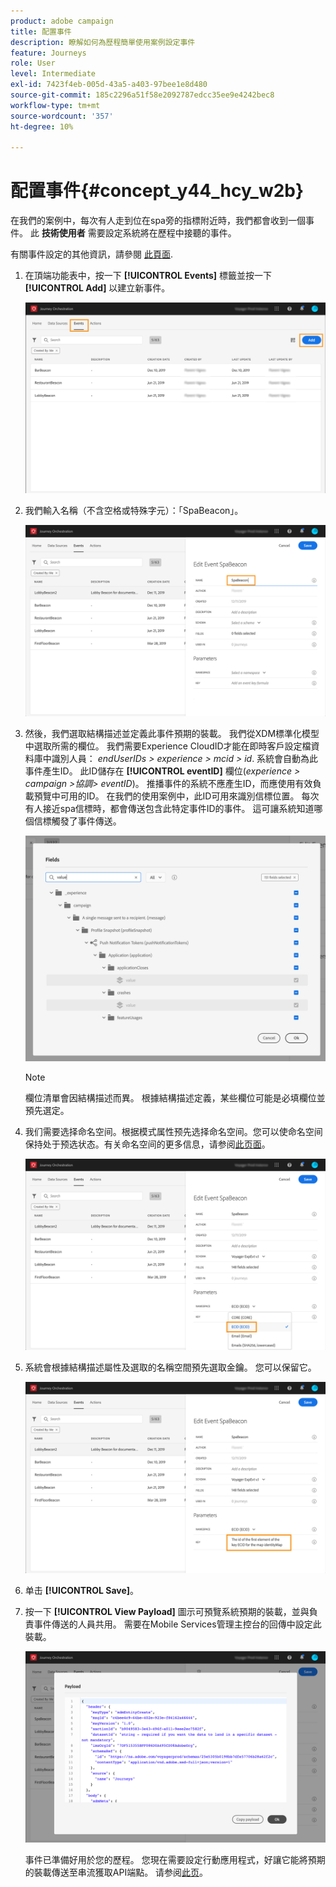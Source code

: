 ```yaml
---
product: adobe campaign
title: 配置事件
description: 瞭解如何為歷程簡單使用案例設定事件
feature: Journeys
role: User
level: Intermediate
exl-id: 7423f4eb-005d-43a5-a403-97bee1e8d480
source-git-commit: 185c2296a51f58e2092787edcc35ee9e4242bec8
workflow-type: tm+mt
source-wordcount: '357'
ht-degree: 10%

---
```


# 配置事件{#concept_y44_hcy_w2b}

在我們的案例中，每次有人走到位在spa旁的指標附近時，我們都會收到一個事件。 此 **技術使用者** 需要設定系統將在歷程中接聽的事件。

有關事件設定的其他資訊，請參閱 [此頁面](../event/about-events.md).

1. 在頂端功能表中，按一下 **[!UICONTROL Events]** 標籤並按一下 **[!UICONTROL Add]** 以建立新事件。

   ![](../assets/journeyuc1_1.png)

1. 我們輸入名稱（不含空格或特殊字元）：「SpaBeacon」。

   ![](../assets/journeyuc1_2.png)

1. 然後，我們選取結構描述並定義此事件預期的裝載。 我們從XDM標準化模型中選取所需的欄位。 我們需要Experience CloudID才能在即時客戶設定檔資料庫中識別人員： _endUserIDs > experience > mcid > id_. 系統會自動為此事件產生ID。 此ID儲存在 **[!UICONTROL eventID]** 欄位(_experience > campaign >協調> eventID_)。 推播事件的系統不應產生ID，而應使用有效負載預覽中可用的ID。 在我們的使用案例中，此ID可用來識別信標位置。 每次有人接近spa信標時，都會傳送包含此特定事件ID的事件。 這可讓系統知道哪個信標觸發了事件傳送。

   ![](../assets/journeyuc1_3.png)

   >[!NOTE]
   >
   >欄位清單會因結構描述而異。 根據結構描述定義，某些欄位可能是必填欄位並預先選定。

1. 我们需要选择命名空间。根据模式属性预先选择命名空间。您可以使命名空间保持处于预选状态。有关命名空间的更多信息，请参阅[此页面](../event/selecting-the-namespace.md)。

   ![](../assets/journeyuc1_6.png)

1. 系統會根據結構描述屬性及選取的名稱空間預先選取金鑰。 您可以保留它。

   ![](../assets/journeyuc1_5.png)

1. 单击 **[!UICONTROL Save]**。

1. 按一下 **[!UICONTROL View Payload]** 圖示可預覽系統預期的裝載，並與負責事件傳送的人員共用。 需要在Mobile Services管理主控台的回傳中設定此裝載。

   ![](../assets/journeyuc1_7.png)

   事件已準備好用於您的歷程。 您現在需要設定行動應用程式，好讓它能將預期的裝載傳送至串流獲取API端點。 请参阅[此页](../event/additional-steps-to-send-events-to-journey-orchestration.md)。
